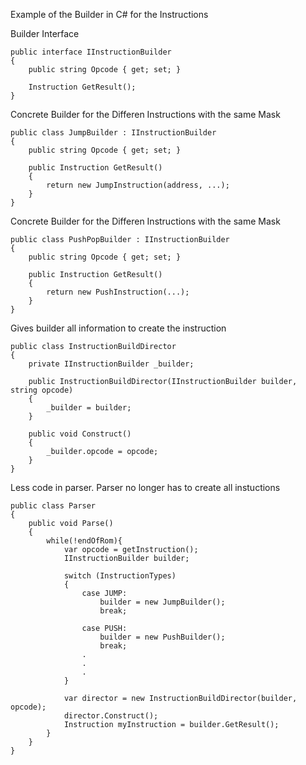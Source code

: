 Example of the Builder in C# for the Instructions 

Builder Interface

    public interface IInstructionBuilder
    {
        public string Opcode { get; set; }

        Instruction GetResult();
    }

Concrete Builder for the Differen Instructions with the same Mask 

    public class JumpBuilder : IInstructionBuilder
    {
        public string Opcode { get; set; }

        public Instruction GetResult()
        {
            return new JumpInstruction(address, ...);        
        }
    }

Concrete Builder for the Differen Instructions with the same Mask 

    public class PushPopBuilder : IInstructionBuilder
    {
        public string Opcode { get; set; }

        public Instruction GetResult()
        {
            return new PushInstruction(...);        
        }
    }

Gives builder all information to create the instruction

    public class InstructionBuildDirector
    {
        private IInstructionBuilder _builder;
        
        public InstructionBuildDirector(IInstructionBuilder builder, string opcode) 
        {
            _builder = builder;
        }

        public void Construct()
        {
            _builder.opcode = opcode;
        }
    }

Less code in parser. Parser no longer has to create all instuctions  

    public class Parser
    {
        public void Parse()
        {
            while(!endOfRom){
                var opcode = getInstruction();
                IInstructionBuilder builder;
                
                switch (InstructionTypes)
                {
                    case JUMP:
                        builder = new JumpBuilder();
                        break;

                    case PUSH:
                        builder = new PushBuilder();
                        break;
                    .
                    .
                    .
                }

                var director = new InstructionBuildDirector(builder, opcode);
                director.Construct();
                Instruction myInstruction = builder.GetResult();
            }
        }
    }